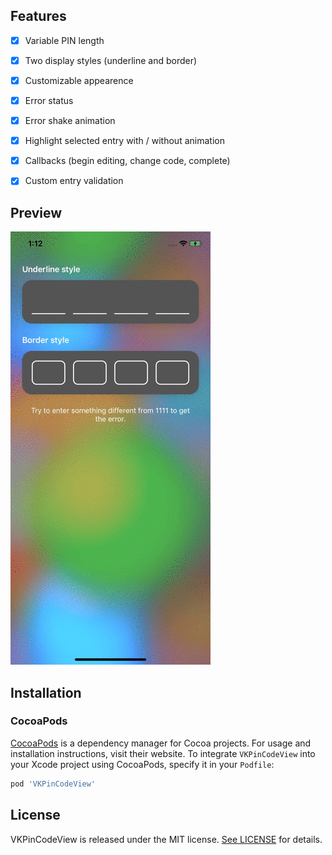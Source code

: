## Features
- [x] Variable PIN length
- [x] Two display styles (underline and border)
- [x] Customizable appearence
- [x] Error status
- [x] Error shake animation
- [x] Highlight selected entry with / without animation
- [x] Callbacks (begin editing, change code, complete)
- [x] Custom entry validation 


## Preview
![](pincode.gif)

## Installation

### CocoaPods

[CocoaPods](https://cocoapods.org) is a dependency manager for Cocoa projects. For usage and installation instructions, visit their website. To integrate `VKPinCodeView` into your Xcode project using CocoaPods, specify it in your `Podfile`:

```ruby
pod 'VKPinCodeView'
```

## License

VKPinCodeView is released under the MIT license. [See LICENSE](https://github.com/Sunspension/VKPinCodeView/blob/master/LICENSE) for details.
